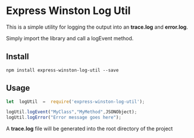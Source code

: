 # Express Winston Log Util

This is a simple utility for logging the output into an **trace.log** and **error.log**.

Simply import the library and call a logEvent method.

## Install
```
npm install express-winston-log-util --save
```

## Usage

```javascript
let  logUtil  =  require('express-winston-log-util');

logUtil.logEvent("MyClass","MyMethod",JSONObject);
logUtil.logError("Error message goes here");
```

A **trace.log** file will be generated into the root directory of the project
